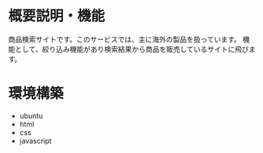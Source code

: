 # 概要説明・機能

商品検索サイトです。このサービスでは、主に海外の製品を扱っています。
機能として、絞り込み機能があり検索結果から商品を販売しているサイトに飛びます。

# 環境構築

* ubuntu
* html
* css
* javascript




